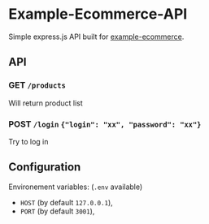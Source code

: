 # Example-Ecommerce-API

Simple express.js API built for [example-ecommerce](https://github.com/bc1bb/example-ecommerce).

## API

### GET `/products`
Will return product list

### POST `/login` `{"login": "xx", "password": "xx"}`
Try to log in

## Configuration

Environement variables: (`.env` available)
- `HOST` (by default `127.0.0.1`),
- `PORT` (by default `3001`),